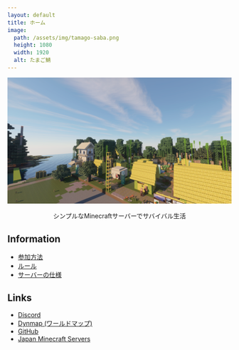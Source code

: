 ```yaml
---
layout: default
title: ホーム
image:
  path: /assets/img/tamago-saba.png
  height: 1080
  width: 1920
  alt: たまご鯖
---
```


![top](/assets/img/tamago-saba.png)

<p style="text-align: center;">
シンプルなMinecraftサーバーでサバイバル生活
</p>

## Information

- [参加方法](docs/how-to-join.md)
- [ルール](docs/rules.md)
- [サーバーの仕様](docs/specs.md)

## Links

- [Discord](https://discord.gg/eVGqDxrsmv)
- [Dynmap (ワールドマップ)](https://map.tamago-saba.com)
- [GitHub](https://github.com/tamago-saba)
- [Japan Minecraft Servers](https://minecraft.jp/servers/play.tamago-saba.com)
